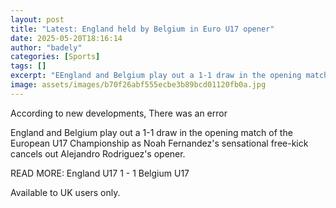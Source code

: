 ```yaml
---
layout: post
title: "Latest: England held by Belgium in Euro U17 opener"
date: 2025-05-20T18:16:14
author: "badely"
categories: [Sports]
tags: []
excerpt: "EEngland and Belgium play out a 1-1 draw in the opening match of the European U17 Championship as Noah Fernandez's sensational free-kick cancels out A"
image: assets/images/b70f26abf555ecbe3b89bcd01120fb0a.jpg
---
```


According to new developments, There was an error

England and Belgium play out a 1-1 draw in the opening match of the European U17 Championship as Noah Fernandez's sensational free-kick cancels out Alejandro Rodriguez's opener.

READ MORE: England U17 1 - 1 Belgium U17

Available to UK users only.

